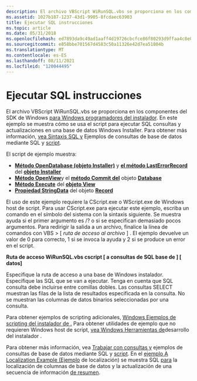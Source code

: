 ```yaml
---
description: El archivo VBScript WiRunSQL.vbs se proporciona en los componentes del SDK de Windows para Windows instaladores.
ms.assetid: 1027b187-1237-43d1-9905-8fcdaec63903
title: Ejecutar SQL instrucciones
ms.topic: article
ms.date: 05/31/2018
ms.openlocfilehash: ed7893da9c49ad1aaff4d19726cbcfce86f80293d9ffaa4c8e01569dd83a2d3b
ms.sourcegitcommit: e858bbe701567d4583c50a11326e42d7ea51804b
ms.translationtype: MT
ms.contentlocale: es-ES
ms.lasthandoff: 08/11/2021
ms.locfileid: "120044495"
---
```

# <a name="execute-sql-statements"></a>Ejecutar SQL instrucciones

El archivo VBScript WiRunSQL.vbs se proporciona en los componentes del SDK de Windows [para Windows programadores del instalador](platform-sdk-components-for-windows-installer-developers.md). En este ejemplo se muestra cómo se usa el script para ejecutar SQL consultas y actualizaciones en una base de datos Windows Installer. Para obtener más información, [vea Sintaxis SQL y](sql-syntax.md) Ejemplos de consultas de base de datos mediante SQL y [script](examples-of-database-queries-using-sql-and-script.md).

El script de ejemplo muestra:

-   [**Método OpenDatabase (objeto Installer)**](installer-opendatabase.md) y [**el método LastErrorRecord**](installer-lasterrorrecord.md) del [**objeto Installer**](installer-object.md)
-   [**Método OpenView**](database-openview.md)y el [**método Commit del**](database-commit.md) objeto [**Database**](database-object.md)
-   [**Método Execute**](view-execute.md) del [ **objeto View**](view-object.md)
-   [**Propiedad StringData**](record-stringdata.md) del objeto [ **Record**](record-object.md)

El uso de este ejemplo requiere la CScript.exe o WScript.exe de Windows host de script. Para usar CScript.exe para ejecutar este ejemplo, escriba un comando en el símbolo del sistema con la sintaxis siguiente. Se muestra ayuda si el primer argumento es /? o si se especifican demasiado pocos argumentos. Para redirigir la salida a un archivo, finalice la línea de comandos con VBS > \[ *ruta de acceso al archivo* \] . El ejemplo devuelve un valor de 0 para correcto, 1 si se invoca la ayuda y 2 si se produce un error en el script.

**Ruta de acceso WiRunSQL.vbs cscript \[ a consultas de SQL base de \] \[ datos\]**

Especifique la ruta de acceso a una base de Windows instalador. Especifique las SQL que se van a ejecutar. Tenga en cuenta que SQL consulta debe incluirse entre comillas dobles. Las consultas SELECT muestran las filas de la lista de resultados especificada en la consulta. No se muestran las columnas de datos binarios seleccionadas por una consulta.

Para obtener ejemplos de scripting adicionales, [Windows Ejemplos de scripting del instalador de .](windows-installer-scripting-examples.md) Para obtener utilidades de ejemplo que no requieren Windows host de script, [vea Windows Herramientas de](windows-installer-development-tools.md)desarrollo del instalador .

Para obtener más información, vea [Trabajar con consultas y](working-with-queries.md) ejemplos de consultas de base de datos mediante SQL y [script](examples-of-database-queries-using-sql-and-script.md). En el [ejemplo A Localization Example (Ejemplo](a-localization-example.md) de localización) se muestra SQL [para](localizing-database-columns.md) la localización de columnas de base de datos y la actualización de una secuencia de información [de resumen](updating-a-summary-information-stream.md).

 

 



